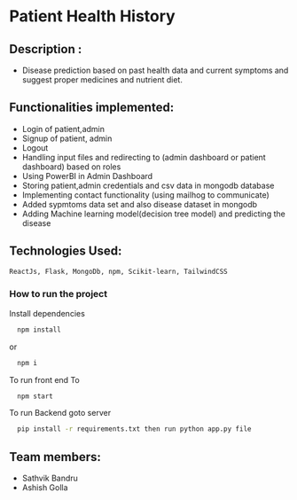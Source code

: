 # Patient Health History
## Description : 
- Disease prediction based on past health data and current symptoms and suggest proper medicines and nutrient diet.
## Functionalities implemented:
- Login of patient,admin 
- Signup of patient, admin
- Logout 
- Handling input files and redirecting to (admin dashboard or patient dashboard) based on roles
- Using PowerBI in Admin Dashboard
- Storing patient,admin credentials and csv data in mongodb database
- Implementing contact functionality (using mailhog to communicate)
- Added sypmtoms data set and also disease dataset in mongodb 
- Adding Machine learning model(decision tree model) and predicting the disease
## Technologies Used: 
```bash
ReactJs, Flask, MongoDb, npm, Scikit-learn, TailwindCSS
```

### How to run the project
Install dependencies

```bash
  npm install
```
or
```bash
  npm i
```
To run front end
To 
```bash
  npm start
```
To run Backend goto server 
```bash
  pip install -r requirements.txt then run python app.py file
```
## Team members:
- Sathvik Bandru
- Ashish Golla

